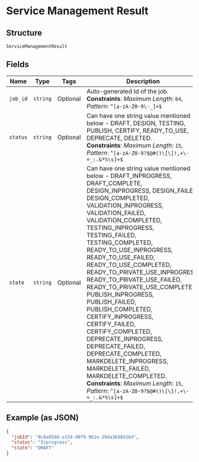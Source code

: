 
# Service Management Result

## Structure

`ServiceManagementResult`

## Fields

| Name | Type | Tags | Description |
|  --- | --- | --- | --- |
| `job_id` | `string` | Optional | Auto-generated Id of the job.<br>**Constraints**: *Maximum Length*: `64`, *Pattern*: `^[a-zA-Z0-9\-_]+$` |
| `status` | `string` | Optional | Can have one string value mentioned below - DRAFT, DESIGN, TESTING, PUBLISH, CERTIFY, READY_TO_USE, DEPRECATE, DELETED.<br>**Constraints**: *Maximum Length*: `15`, *Pattern*: `^[a-zA-Z0-9?$@#()\[\]!,+\-=_:.&*%\s]+$` |
| `state` | `string` | Optional | Can have one string value mentioned below - DRAFT_INPROGRESS, DRAFT_COMPLETE, DESIGN_INPROGRESS, DESIGN_FAILED, DESIGN_COMPLETED, VALIDATION_INPROGRESS,  VALIDATION_FAILED, VALIDATION_COMPLETED, TESTING_INPROGRESS, TESTING_FAILED, TESTING_COMPLETED, READY_TO_USE_INPROGRESS, READY_TO_USE_FAILED, READY_TO_USE_COMPLETED, READY_TO_PRIVATE_USE_INPROGRESS, READY_TO_PRIVATE_USE_FAILED, READY_TO_PRIVATE_USE_COMPLETED,  PUBLISH_INPROGRESS,  PUBLISH_FAILED,  PUBLISH_COMPLETED,  CERTIFY_INPROGRESS,  CERTIFY_FAILED, CERTIFY_COMPLETED, DEPRECATE_INPROGRESS,  DEPRECATE_FAILED, DEPRECATE_COMPLETED, MARKDELETE_INPROGRESS, MARKDELETE_FAILED, MARKDELETE_COMPLETED.<br>**Constraints**: *Maximum Length*: `15`, *Pattern*: `^[a-zA-Z0-9?$@#()\[\]!,+\-=_:.&*%\s]+$` |

## Example (as JSON)

```json
{
  "jobId": "0c6e8560-e154-40f9-961e-28da3698436d",
  "status": "Inprogress",
  "state": "DRAFT"
}
```

